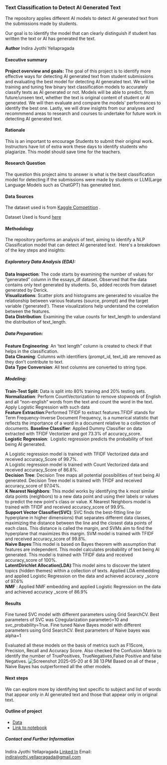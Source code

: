 ###  Text Classification to Detect AI Generated Text

The repository applies different AI models to  detect AI generated text from the submissions made by students.

 Our goal is to identify the model that can clearly distinguish if student has written the text or AI has generated the text. 

**Author** 
Indira Jyothi Yellapragada

#### Executive summary

**Project overview and goals:** The goal of this project is to identify more effective ways for detecting AI generated text from student submissions and evaluating the best model for detecting AI generated text. We will be training and tuning few binary text classification models to accurately classify texts as AI generated or not. Models will be able to predict, from future/unseen text, whether the text is original content of student or AI generated. We will then evaluate and compare the  models' performances to identify the best one. Lastly, we will draw insights from our analyses and recommmend areas to research and courses to undertake for future work in detecting AI generated text.  

#### Rationale
This is an important to encourage Students to submit their original work. Instructors have lot of extra work these days to identify students who plagiarize. This model should save time for the teachers.
#### Research Question

The question this project aims to answer is what is the best classification model for detecting if the submissions were made by students or LLM(Large Language Models such as ChatGPT)  has generated text.

#### Data Sources
The dataset used is from [Kaggle Competition](https://www.kaggle.com/code/alexia/kerasnlp-starter-notebook-llm-detect-ai-generate) .


Dataset Used is found [here](data/) 

#### Methodology

The repository performs an analysis of text, aiming to identify a NLP Classification model that can detect AI generated text. 
Here's a breakdown of the key steps and insights:
##### Exploratory Data Analysis (EDA):
**Data Inspection**: The code starts by examining the number of values for “generated” column in the essays_df dataset. Observed that  the data contains only text generated by students. So, added records from dataset generated by Derick. \
**Visualizations**: Scatter plots and histograms are generated to visualize the relationship between various features (source, prompt) and the target variable (‘generated’). These visualizations help understand the correlation between the features.\
**Data Distribution**: Examining the value counts for text_length to understand the distribution of text_length.
##### Data Preparation: 
**Feature Engineering**: An ‘text length” column is created to check if that helps in the classification.\
**Data Cleaning**: Columns with identifiers (prompt_id, text_id) are removed as they don't contribute to text.\
**Data Type Conversion**: All text columns are converted to string type.
##### Modeling:
**Train-Test Split**: Data is split into 80% training and 20% testing sets.\
**Normalization**: Perform CountVectorization to remove stopwords of English and all “non-english” words from the text and count the word in the text. Apply Logistic Regression with such data \
**Feature Extraction**:Performed TFIDF to extract features.TFIDF  stands for Term Frequency-Inverse Document Frequency, is a numerical statistic that reflects the importance of a word in a document relative to a collection of documents. 
**Baseline Classifier**: Applied Dummy Classifier on data extracted with TFIDF Vectorizer and got 73.3% of accuracy_score.\
**Logistic Regression**: 
Logistic regression predicts the probability of text being AI generated. 

A Logistic regression model is trained with TFIDF Vectorized data and received accuracy_Score of 99.7%.\
A Logistic regression model is trained with Count Vectorized data and received accuracy_Score of 86.8%.\
**Decision Tree**: Decision Tree maps all potential possibilities of text being AI generated. Decision Tree model is trained with TFIDF and received accuracy_score of 97.04%.\
**K Nearest Neighbors**: This model  works by identifying the k most similar data points (neighbors) to a new data point and using their labels or values to predict the new point's class or value. K Nearest Neighbors model is trained with TFIDF and received accuracy_score of 99.9%.\
**Support Vector Classifier(SVC)**: SVC finds the best-fitting line (or hyperplane in higher dimensions) that separates different data classes, maximizing the distance between the line and the closest data points of each class. This distance is called the margin, and SVMs aim to find the hyperplane that maximizes this margin. SVM model is trained with TFIDF and received accuracy_score of 99.8%.\
**Naive Bayes**:This model is based on Bayes theorem with assumption that features are independent. This model calculates probability of text being AI generated. This model is trained with TFIDF data and received accuracy_score of  100%.\
**LatentDirichlet Allocation(LDA)**:This model aims to discover the latent topics (hidden themes) within a collection of texts.  Applied LDA embedding and applied Logistic Regression on the data and achieved accuracy _score of 97.6%\
**NMF** : Applied NMF embedding and applied Logistic Regression on the data and achieved accuracy _score of 86.9%
#### Results
Fine tuned SVC model with different parameters using Grid SearchCV. 
Best parameters of SVC was C(regularization parameter)=10 and svc_probability=True.
Fine tuned Naive Bayes model with different parameters using Grid SearchCV. 
Best parameters of Naive bayes was alpha=1 

Evaluated all these models on the basis of metrics such as F1Score, Precision, Recall and Accuracy Score. Also checked the Confusion Matrix to identify the number of TruePositives, TrueNegatives,False Positive and false Negatives. 
![Screenshot 2025-05-20 at 6 38 13 PM](https://github.com/user-attachments/assets/4a8c5f24-737a-4952-8b3a-7430db8fc85f)
Based on all of these , Naive Bayes has outperformed all the other 
models.

#### Next steps
We can explore more by identifying text specific to subject and list of words that appear only in AI generated text and those that appear only in original text.

#### Outline of project

- [Data](data/)
- [Link to notebook](prompts.ipynb)


##### Contact and Further Information


Indira Jyothi Yellapragada
[Linked In](https://www.linkedin.com/in/indirajyothi-yellapragada/)
Email: indirajyothi.yellapragada@gmail.com


